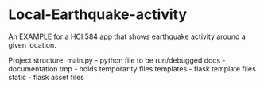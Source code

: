 # Local-Earthquake-activity


An EXAMPLE for a HCI 584 app that shows earthquake activity around a given location.

Project structure:
main.py - python file to be run/debugged
docs - documentation 
tmp - holds temporarity files
templates - flask template files
static - flask asset files



